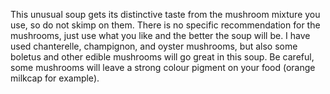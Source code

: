 This unusual soup gets its distinctive taste from the mushroom mixture you use, so do not skimp on them. There is no specific recommendation for the mushrooms, just use what you like and the better the soup will be. I have used chanterelle, champignon, and oyster mushrooms, but also some boletus and other edible mushrooms will go great in this soup. Be careful, some mushrooms will leave a strong colour pigment on your food (orange milkcap for example).